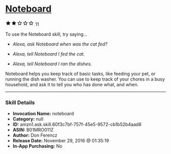 # [Noteboard](http://alexa.amazon.com/#skills/amzn1.ask.skill.60f3c7bf-757f-45e5-9572-cb1b52b4aad8)
![2 stars](../../images/ic_star_black_18dp_1x.png)![2 stars](../../images/ic_star_black_18dp_1x.png)![2 stars](../../images/ic_star_border_black_18dp_1x.png)![2 stars](../../images/ic_star_border_black_18dp_1x.png)![2 stars](../../images/ic_star_border_black_18dp_1x.png) 11

To use the Noteboard skill, try saying...

* *Alexa, ask Noteboard when was the cat fed?*

* *Alexa, tell Noteboard I fed the cat.*

* *Alexa, tell Noteboard I ran the dishes.*

Noteboard helps you keep track of basic tasks, like feeding your pet, or running the dish washer.  You can use to keep track of your chores in a busy household, and ask it to tell you who has done what, and when.

***

### Skill Details

* **Invocation Name:** noteboard
* **Category:** null
* **ID:** amzn1.ask.skill.60f3c7bf-757f-45e5-9572-cb1b52b4aad8
* **ASIN:** B01MRO011Z
* **Author:** Don Ferencz
* **Release Date:** November 29, 2016 @ 01:35:19
* **In-App Purchasing:** No
